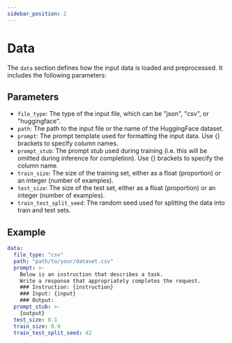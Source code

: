 ```yaml
---
sidebar_position: 2
---
```


# Data

The `data` section defines how the input data is loaded and preprocessed. It includes the following parameters:

## Parameters

- `file_type`: The type of the input file, which can be "json", "csv", or "huggingface".
- `path`: The path to the input file or the name of the HuggingFace dataset.
- `prompt`: The prompt template used for formatting the input data. Use {} brackets to specify column names.
- `prompt_stub`: The prompt stub used during training (i.e. this will be omitted during inference for completion). Use {} brackets to specify the column name.
- `train_size`: The size of the training set, either as a float (proportion) or an integer (number of examples).
- `test_size`: The size of the test set, either as a float (proportion) or an integer (number of examples).
- `train_test_split_seed`: The random seed used for splitting the data into train and test sets.

## Example

```yaml
data:
  file_type: "csv"
  path: "path/to/your/dataset.csv"
  prompt: >-
    Below is an instruction that describes a task.
    Write a response that appropriately completes the request.
    ### Instruction: {instruction}
    ### Input: {input}
    ### Output:
  prompt_stub: >-
    {output}
  test_size: 0.1
  train_size: 0.9
  train_test_split_seed: 42
```
